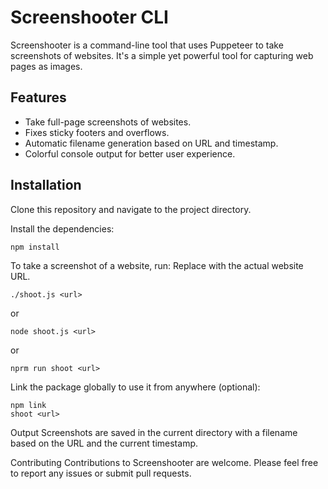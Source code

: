 # Screenshooter CLI

Screenshooter is a command-line tool that uses Puppeteer to take screenshots of websites. It's a simple yet powerful tool for capturing web pages as images.

## Features

- Take full-page screenshots of websites.
- Fixes sticky footers and overflows.
- Automatic filename generation based on URL and timestamp.
- Colorful console output for better user experience.

## Installation

Clone this repository and navigate to the project directory.

Install the dependencies:

```
npm install
```

To take a screenshot of a website, run:
Replace <url> with the actual website URL.

```
./shoot.js <url>
```

or

```
node shoot.js <url>
```

or

```
nprm run shoot <url>
```

Link the package globally to use it from anywhere (optional):

```
npm link
shoot <url>
```

Output
Screenshots are saved in the current directory with a filename based on the URL and the current timestamp.

Contributing
Contributions to Screenshooter are welcome. Please feel free to report any issues or submit pull requests.
